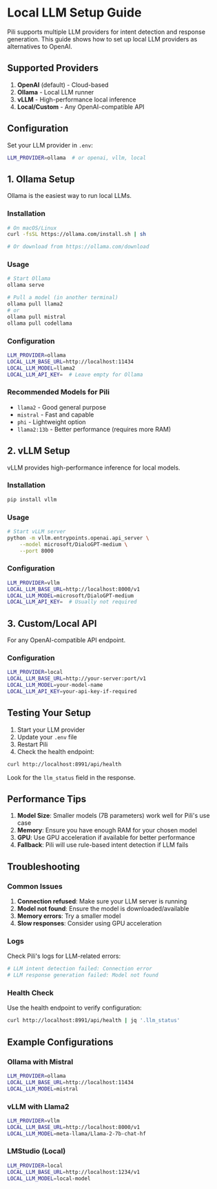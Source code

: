 # Local LLM Setup Guide

Pili supports multiple LLM providers for intent detection and response generation. This guide shows how to set up local LLM providers as alternatives to OpenAI.

## Supported Providers

1. **OpenAI** (default) - Cloud-based
2. **Ollama** - Local LLM runner
3. **vLLM** - High-performance local inference
4. **Local/Custom** - Any OpenAI-compatible API

## Configuration

Set your LLM provider in `.env`:

```bash
LLM_PROVIDER=ollama  # or openai, vllm, local
```

## 1. Ollama Setup

Ollama is the easiest way to run local LLMs.

### Installation

```bash
# On macOS/Linux
curl -fsSL https://ollama.com/install.sh | sh

# Or download from https://ollama.com/download
```

### Usage

```bash
# Start Ollama
ollama serve

# Pull a model (in another terminal)
ollama pull llama2
# or
ollama pull mistral
ollama pull codellama
```

### Configuration

```bash
LLM_PROVIDER=ollama
LOCAL_LLM_BASE_URL=http://localhost:11434
LOCAL_LLM_MODEL=llama2
LOCAL_LLM_API_KEY=  # Leave empty for Ollama
```

### Recommended Models for Pili

- `llama2` - Good general purpose
- `mistral` - Fast and capable
- `phi` - Lightweight option
- `llama2:13b` - Better performance (requires more RAM)

## 2. vLLM Setup

vLLM provides high-performance inference for local models.

### Installation

```bash
pip install vllm
```

### Usage

```bash
# Start vLLM server
python -m vllm.entrypoints.openai.api_server \
    --model microsoft/DialoGPT-medium \
    --port 8000
```

### Configuration

```bash
LLM_PROVIDER=vllm
LOCAL_LLM_BASE_URL=http://localhost:8000/v1
LOCAL_LLM_MODEL=microsoft/DialoGPT-medium
LOCAL_LLM_API_KEY=  # Usually not required
```

## 3. Custom/Local API

For any OpenAI-compatible API endpoint.

### Configuration

```bash
LLM_PROVIDER=local
LOCAL_LLM_BASE_URL=http://your-server:port/v1
LOCAL_LLM_MODEL=your-model-name
LOCAL_LLM_API_KEY=your-api-key-if-required
```

## Testing Your Setup

1. Start your LLM provider
2. Update your `.env` file
3. Restart Pili
4. Check the health endpoint:

```bash
curl http://localhost:8991/api/health
```

Look for the `llm_status` field in the response.

## Performance Tips

1. **Model Size**: Smaller models (7B parameters) work well for Pili's use case
2. **Memory**: Ensure you have enough RAM for your chosen model
3. **GPU**: Use GPU acceleration if available for better performance
4. **Fallback**: Pili will use rule-based intent detection if LLM fails

## Troubleshooting

### Common Issues

1. **Connection refused**: Make sure your LLM server is running
2. **Model not found**: Ensure the model is downloaded/available
3. **Memory errors**: Try a smaller model
4. **Slow responses**: Consider using GPU acceleration

### Logs

Check Pili's logs for LLM-related errors:

```bash
# LLM intent detection failed: Connection error
# LLM response generation failed: Model not found
```

### Health Check

Use the health endpoint to verify configuration:

```bash
curl http://localhost:8991/api/health | jq '.llm_status'
```

## Example Configurations

### Ollama with Mistral
```bash
LLM_PROVIDER=ollama
LOCAL_LLM_BASE_URL=http://localhost:11434
LOCAL_LLM_MODEL=mistral
```

### vLLM with Llama2
```bash
LLM_PROVIDER=vllm
LOCAL_LLM_BASE_URL=http://localhost:8000/v1
LOCAL_LLM_MODEL=meta-llama/Llama-2-7b-chat-hf
```

### LMStudio (Local)
```bash
LLM_PROVIDER=local
LOCAL_LLM_BASE_URL=http://localhost:1234/v1
LOCAL_LLM_MODEL=local-model
``` 
